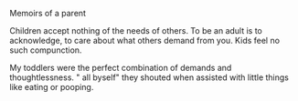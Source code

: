 
Memoirs of a parent

Children accept nothing of the needs of others. To be an adult is to acknowledge, to care about what others demand from you. Kids feel no such compunction.

My toddlers were the perfect combination of demands and thoughtlessness. " all byself" they shouted when assisted with little things like eating or pooping.